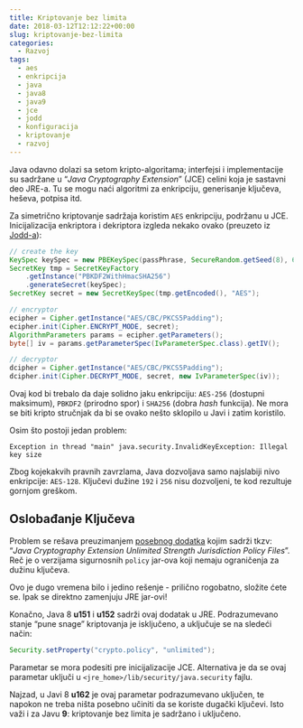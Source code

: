 ```yaml
---
title: Kriptovanje bez limita
date: 2018-03-12T12:12:22+00:00
slug: kriptovanje-bez-limita
categories:
  - Razvoj
tags:
  - aes
  - enkripcija
  - java
  - java8
  - java9
  - jce
  - jodd
  - konfiguracija
  - kriptovanje
  - razvoj
---
```


Java odavno dolazi sa setom kripto-algoritama; interfejsi i implementacije su sadržane u “_Java Cryptography Extension_” (JCE) celini koja je sastavni deo JRE-a. Tu se mogu naći algoritmi za enkripciju, generisanje ključeva, heševa, potpisa itd.

Za simetrično kriptovanje sadržaja koristim `AES` enkripciju, podržanu u JCE. Inicijalizacija enkriptora i dekriptora izgleda nekako ovako (preuzeto iz [Jodd-a](http://jodd.org)):

```java
// create the key
KeySpec keySpec = new PBEKeySpec(passPhrase, SecureRandom.getSeed(8), 65536, 256);
SecretKey tmp = SecretKeyFactory
    .getInstance("PBKDF2WithHmacSHA256")
    .generateSecret(keySpec);
SecretKey secret = new SecretKeySpec(tmp.getEncoded(), "AES");

// encryptor
ecipher = Cipher.getInstance("AES/CBC/PKCS5Padding");
ecipher.init(Cipher.ENCRYPT_MODE, secret);
AlgorithmParameters params = ecipher.getParameters();
byte[] iv = params.getParameterSpec(IvParameterSpec.class).getIV();

// decryptor
dcipher = Cipher.getInstance("AES/CBC/PKCS5Padding");
dcipher.init(Cipher.DECRYPT_MODE, secret, new IvParameterSpec(iv));
```

Ovaj kod bi trebalo da daje solidno jaku enkripciju: `AES-256` (dostupni maksimum), `PBKDF2` (prirodno spor) i `SHA256` (dobra _hash_ funkcija). Ne mora se biti kripto stručnjak da bi se ovako nešto sklopilo u Javi i zatim koristilo.

Osim što postoji jedan problem:

    Exception in thread "main" java.security.InvalidKeyException: Illegal key size

Zbog kojekakvih pravnih zavrzlama, Java dozvoljava samo najslabiji nivo enkripcije: `AES-128`. Ključevi dužine `192` i `256` nisu dozvoljeni, te kod rezultuje gornjom greškom.

## Oslobađanje Ključeva

Problem se rešava preuzimanjem [posebnog dodatka](http://www.oracle.com/technetwork/java/javase/downloads/jce8-download-2133166.html) kojim sadrži tkzv: “_Java Cryptography Extension Unlimited Strength Jurisdiction Policy Files_”. Reč je o verzijama sigurnosnih `policy` jar-ova koji nemaju ograničenja za dužinu ključeva.

Ovo je dugo vremena bilo i jedino rešenje - prilično rogobatno, složite ćete se. Ipak se direktno zamenjuju JRE jar-ovi!

Konačno, Java 8 **u151** i **u152** sadrži ovaj dodatak u JRE. Podrazumevano stanje “pune snage” kriptovanja je isključeno, a uključuje se na sledeći način:

```java
Security.setProperty("crypto.policy", "unlimited");
```

Parametar se mora podesiti pre inicijalizacije JCE. Alternativa je da se ovaj parametar uključi u `<jre_home>/lib/security/java.security` fajlu.

Najzad, u Javi 8 **u162** je ovaj parametar podrazumevano uključen, te napokon ne treba ništa posebno učiniti da se koriste dugački ključevi. Isto važi i za Javu **9**: kriptovanje bez limita je sadržano i uključeno.